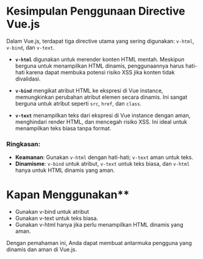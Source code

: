 # Kesimpulan Penggunaan Directive Vue.js

Dalam Vue.js, terdapat tiga directive utama yang sering digunakan: `v-html`, `v-bind`, dan `v-text`.

- **`v-html`** digunakan untuk merender konten HTML mentah. Meskipun berguna untuk menampilkan HTML dinamis, penggunaannya harus hati-hati karena dapat membuka potensi risiko XSS jika konten tidak divalidasi.

- **`v-bind`** mengikat atribut HTML ke ekspresi di Vue instance, memungkinkan perubahan atribut elemen secara dinamis. Ini sangat berguna untuk atribut seperti `src`, `href`, dan `class`.

- **`v-text`** menampilkan teks dari ekspresi di Vue instance dengan aman, menghindari render HTML, dan mencegah risiko XSS. Ini ideal untuk menampilkan teks biasa tanpa format.

### Ringkasan:
- **Keamanan**: Gunakan `v-html` dengan hati-hati; `v-text` aman untuk teks.
- **Dinamisme**: `v-bind` untuk atribut, `v-text` untuk teks biasa, dan `v-html` hanya untuk HTML dinamis yang aman.
# Kapan Menggunakan** 
* Gunakan v-bind untuk atribut
* Gunakan v-text untuk teks biasa.
* Gunakan v-html hanya jika perlu menampilkan HTML dinamis yang aman.
  
Dengan pemahaman ini, Anda dapat membuat antarmuka pengguna yang dinamis dan aman di Vue.js.
